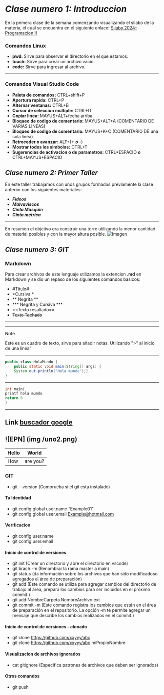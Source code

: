 # ***Clase numero 1: Introduccion*** #
En la primera clase de la semana comenzando visualizando el silabo de la materia, el cual se encuentra en el siguiente enlace: [Silabo 2024- Programacion II](https://aulasvirtuales.epn.edu.ec/mod/resource/view.php?id=8454247)
### Comandos Linux
* **pwd:** Sirve para observar el directorio en el que estamos.
* **touch:** Sirve para crear un archivo vacio.
* **code:** Sirve para ingresar al archivo.
 ---
### Comandos Visual Studio Code
* **Paleta de comandos:** CTRL+shift+P
* **Apertura rapida:** CTRL+P
* **Alternar ventanas:** CTRL+B
* **Cursor de seleccion multiple:** CTRL+D
* **Copiar linea:** MAYUS+ALT+fecha arriba
* **Bloqueo de codigo de comentario:** MAYUS+ALT+A (COMENTARIO DE VARIAS LINEAS)
* **Bloqueo de codigo de comentario:** MAYUS+K+C (COMENTARIO DE una sola linea)
* **Retroceder o avanzar:** ALT+(+ ***o*** -)
* **Mostrar todos los simbolos:** CTRL+T
* **Sugerencias de activacion o de parametros:** CTRL*ESPACIO  ***o***  CTRL+MAYUS+ESPACIO
## ***Clase numero 2: Primer Taller*** ##
En este taller trabajamos con unos grupos formados previamente la clase anterior con los siguientes materiales:
* ***Fideos***
* ***Malvaviscos***
* ***Cinta Masquin***
* ***Cinta metrica*** 
___
En resumen el objetivo era construir una torre utilizando la menor cantidad de material posibles y con la mayor altura posible.
![Imagen](img1.jpeg)
## ***Clase numero 3: GIT*** ## 
### Markdown ###
Para crear archivos de este lenguaje utilizamos la extencion **.md** en Markdown y se dio un repaso de los siguientes comandos basicos: 
* #Titulo#
* *Cursiva *
* ** Negrita **
* *** Negrita y Cursiva ***
* ==Texto resaltado==
* ~~Texto Tachado~~
---
---
>[!NOTE]
>
>Este es un cuadro de texto, sirve para añadir notas. Utilizando ">" al inicio de una linea"
---
``` java
public class HolaMundo {
    public static void main(String[] args) {
    System.out.println("Hola mundo");}
}
```
---
```c
int main{
printf hola mundo
return 0
}
```
---
Link
[buscador google](http://google.com)
---
![EPN] (img /uno2.png)
---
| Hello | World |
   |---|---|
   | How | are you? |
### GIT ###
* git --version (Comprueba si el git esta instalado)
#### Tu Identidad ####
* git config global user.name “Example01"
* git config global user.email Example@hotmail.com
#### Verificacion ####
* git config user.name
* git config user.email
#### Inicio de control de versiones ####
* git init (Crear un directorio y abre el directorio en
vscode)
* git brach -m (Renombrar la rama master a
main)
* git status (da información sobre los archivos que han sido modificadoso agregados al área de preparación)
* git add (Este comando se utiliza para agregar cambios del directorio de trabajo al área, prepara los cambios para ser incluidos en el próximo commit.)
* git add NombreCarpeta NombreArchivo.ext
* git commit -m (Este comando registra los cambios que están en el área de preparación en el repositorio. La opción -m te permite agregar un mensaje que describe los cambios realizados en el commit.)
#### Inicio de control de versiones - clonado ####
* git clone https://github.com/xxyyy/abc
* git clone https://github.com/xxyyy/abc miPropioNombre
#### Visualizacion de archivos ignorados ####
* cat gitignore (Especifica patrones de archivos que deben ser ignorados)
#### Otros comandos ####
* git push 
